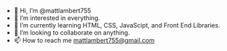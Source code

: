 - 👋 Hi, I’m @mattlambert755
- 👀 I’m interested in everything.
- 🌱 I’m currently learning HTML, CSS, JavaScipt, and Front End Libraries.
- 💞️ I’m looking to collaborate on anything.
- 📫 How to reach me mattlambert755@gmail.com

<!---
mattlambert755/mattlambert755 is a ✨ special ✨ repository because its `README.md` (this file) appears on your GitHub profile.
You can click the Preview link to take a look at your changes.
--->
